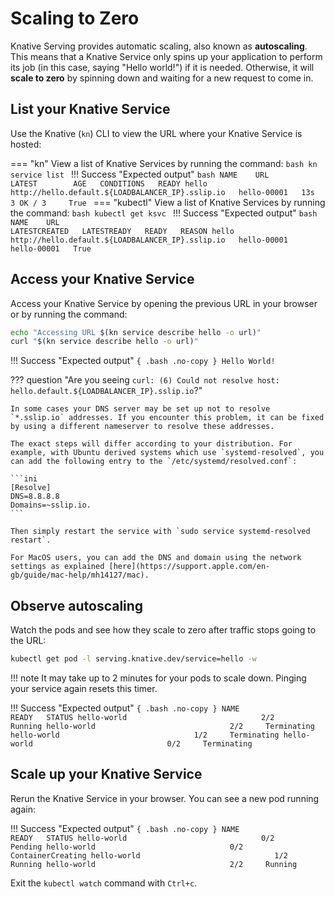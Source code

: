 # Scaling to Zero

Knative Serving provides automatic scaling, also known as **autoscaling**. This means that a Knative Service only spins up your application to perform its job (in this case, saying "Hello world!") if it is needed. Otherwise, it will **scale to zero** by spinning down and waiting for a new request to come in.

## List your Knative Service

Use the Knative (`kn`) CLI to view the URL where your Knative Service is hosted:

=== "kn"
    View a list of Knative Services by running the command:
    ```bash
    kn service list
    ```
    !!! Success "Expected output"
        ```bash
        NAME    URL                                                LATEST        AGE   CONDITIONS   READY
        hello   http://hello.default.${LOADBALANCER_IP}.sslip.io   hello-00001   13s   3 OK / 3     True
        ```
=== "kubectl"
    View a list of Knative Services by running the command:
    ```bash
    kubectl get ksvc
    ```
    !!! Success "Expected output"
        ```bash
        NAME    URL                                                LATESTCREATED   LATESTREADY   READY   REASON
        hello   http://hello.default.${LOADBALANCER_IP}.sslip.io   hello-00001     hello-00001   True
        ```

## Access your Knative Service

Access your Knative Service by opening the previous URL in your browser or by running the command:

```bash
echo "Accessing URL $(kn service describe hello -o url)"
curl "$(kn service describe hello -o url)"
```

!!! Success "Expected output"
    ```{ .bash .no-copy }
    Hello World!
    ```

??? question "Are you seeing `curl: (6) Could not resolve host: hello.default.${LOADBALANCER_IP}.sslip.io`?"

    In some cases your DNS server may be set up not to resolve `*.sslip.io` addresses. If you encounter this problem, it can be fixed by using a different nameserver to resolve these addresses.

    The exact steps will differ according to your distribution. For example, with Ubuntu derived systems which use `systemd-resolved`, you can add the following entry to the `/etc/systemd/resolved.conf`:

    ```ini
    [Resolve]
    DNS=8.8.8.8
    Domains=~sslip.io.
    ```

    Then simply restart the service with `sudo service systemd-resolved restart`.

    For MacOS users, you can add the DNS and domain using the network settings as explained [here](https://support.apple.com/en-gb/guide/mac-help/mh14127/mac).

## Observe autoscaling

Watch the pods and see how they scale to zero after traffic stops going to the URL:

```bash
kubectl get pod -l serving.knative.dev/service=hello -w
```

!!! note
    It may take up to 2 minutes for your pods to scale down. Pinging your service again resets this timer.

!!! Success "Expected output"
    ```{ .bash .no-copy }
    NAME                                     READY   STATUS
    hello-world                              2/2     Running
    hello-world                              2/2     Terminating
    hello-world                              1/2     Terminating
    hello-world                              0/2     Terminating
    ```

## Scale up your Knative Service

Rerun the Knative Service in your browser. You can see a new pod running again:

!!! Success "Expected output"
    ```{ .bash .no-copy }
    NAME                                     READY   STATUS
    hello-world                              0/2     Pending
    hello-world                              0/2     ContainerCreating
    hello-world                              1/2     Running
    hello-world                              2/2     Running
    ```

Exit the `kubectl watch` command with `Ctrl+c`.
